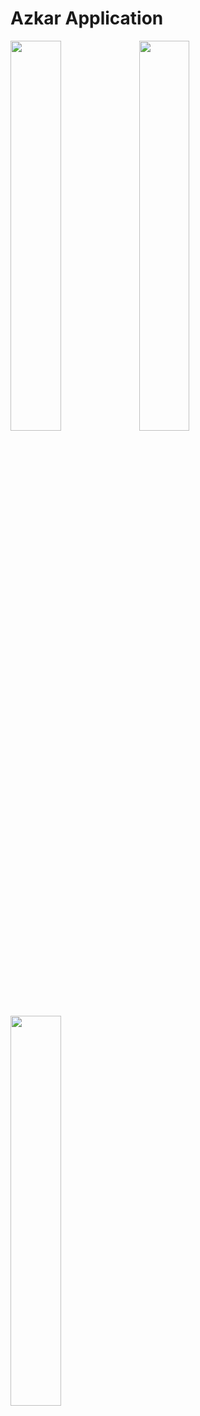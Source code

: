 # Azkar Application

<img src="https://user-images.githubusercontent.com/64696058/132133208-4bc7c999-394b-4335-85ee-9fb2a9e3f0ad.png" width="40%" height="40%"/>                                         <img src="https://user-images.githubusercontent.com/64696058/132133292-583d74c7-6adf-4485-92cf-b0714b595a31.png" width="40%" height="40%"/>
<img src="https://user-images.githubusercontent.com/64696058/132133339-bf80088d-0993-401e-8c5e-3378f551461d.png" width="40%" height="40%"/>
